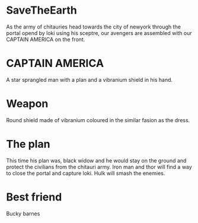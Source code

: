 # SaveTheEarth
As the army of chitauries head towards the city of newyork through the portal opend by loki using his sceptre, our avengers are assembled with our CAPTAIN AMERICA on the front.
# CAPTAIN AMERICA
A star sprangled man with a plan and a vibranium shield in his hand. 
# Weapon
Round shield made of vibranium coloured in the similar fasion as the dress.
# The plan
This time his plan was, black widow and he would stay on the ground and protect the civilians from the chitauri army. Iron man and thor will find a way to close the portal and capture loki. Hulk will smash the enemies.
# Best friend
Bucky barnes 
